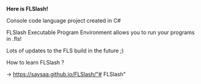 **Here is FLSlash!**

Console code language project created in C#

FLSlash Executable Program Environment allows you to run your programs in .fls!

Lots of updates to the FLS build in the future ;)

How to learn FLSlash ?

-> https://saysaa.github.io/FLSlash/"# FLSlash" 
